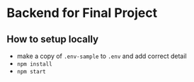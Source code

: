 # Backend for Final Project

## How to setup locally

- make a copy of `.env-sample` to `.env` and add correct detail
- `npm install`
- `npm start`
